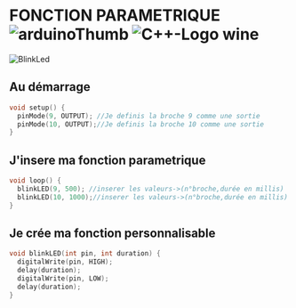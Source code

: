 

# FONCTION PARAMETRIQUE ![arduinoThumb](https://github.com/ICAREMAKER/Arduino---Fonts/assets/107696317/1e80c0a0-27bd-4b96-a6e1-88ef7eca9098) ![C++-Logo wine](https://github.com/ICAREMAKER/Arduino---Fonts/assets/107696317/882aa901-1f05-43d5-9574-60db4e7b6537)

![BlinkLed](https://github.com/user-attachments/assets/4d1ecf71-bfe3-4b40-8c33-e2261c5399ca)


## Au démarrage
```C
void setup() {
  pinMode(9, OUTPUT); //Je definis la broche 9 comme une sortie
  pinMode(10, OUTPUT);//Je definis la broche 10 comme une sortie
}
```
## J'insere ma fonction parametrique
```C
void loop() {
  blinkLED(9, 500); //inserer les valeurs->(n°broche,durée en millis)
  blinkLED(10, 1000);//inserer les valeurs->(n°broche,durée en millis)
}
```
## Je crée ma fonction personnalisable
```C
void blinkLED(int pin, int duration) {
  digitalWrite(pin, HIGH);
  delay(duration);
  digitalWrite(pin, LOW);
  delay(duration);
}
```
